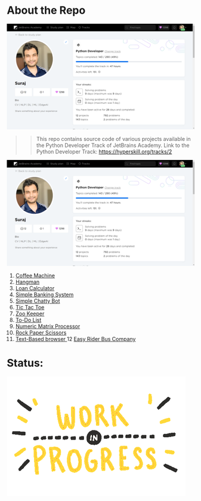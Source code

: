 # About the Repo
![Work in Progress](Temp_MediaDirectory/summary.png)

> > This repo contains source code of various projects available in the Python Developer Track of JetBrains Academy.
    Link to the Python Developer Track: https://hyperskill.org/tracks/2

![Work in Progress](Temp_MediaDirectory/summary.png)

1. <a href="https://github.com/Suraj520/Python_developer_track/tree/master/Coffee%20Machine"> Coffee Machine </a>
2. <a href="https://github.com/Suraj520/Python_developer_track/tree/master/Hangman"> Hangman </a>
3. <a href="https://github.com/Suraj520/Python_developer_track/tree/master/Loan%20Calculator"> Loan Calculator </a>
4. <a href="https://github.com/Suraj520/Python_developer_track/tree/master/Simple%20Banking%20System"> Simple Banking System </a>
5. <a href="https://github.com/Suraj520/Python_developer_track/tree/master/Simple%20Chatty%20Bot"> Simple Chatty Bot </a>
6. <a href="https://github.com/Suraj520/Python_developer_track/tree/master/Tic-Tac-Toe"> Tic Tac Toe </a>
7. <a href="https://github.com/Suraj520/Python_developer_track/tree/master/Zookeeper"> Zoo Keeper </a>
8. <a href="https://github.com/Suraj520/Python_developer_track/tree/master/To-Do%20List"> To-Do List </a>
9. <a href="https://github.com/Suraj520/Python_developer_track/tree/master/Numeric%20Matrix%20Processor"> Numeric Matrix Processor </a>
10. <a href="https://github.com/Suraj520/Python_developer_track/tree/master/Rock-Paper-Scissors"> Rock Paper Scissors </a>
11. <a href="https://github.com/Suraj520/Python_developer_track/tree/master/Text-Based%20browser"> Text-Based browser </a>
12  <a href="https://github.com/Suraj520/Python_developer_track/tree/master/Text-Based%20browser"> Easy Rider Bus Company </a>
# Status:
![Work in Progress](Temp_MediaDirectory/WorkinProgress.gif)
